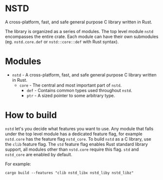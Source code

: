 # NSTD
A cross-platform, fast, and safe general purpose C library written in Rust.

The library is organized as a series of modules. The top level module `nstd` encompasses the entire
crate. Each module can have their own submodules (eg. `nstd.core.def` or `nstd::core::def` with
Rust syntax).

# Modules
- `nstd` - A cross-platform, fast, and safe general purpose C library written in Rust.
    - `core` - The central and most important part of `nstd`.
        - `def` - Contains common types used throughout `nstd`.
        - `ptr` - A sized pointer to some arbitrary type.

# How to build
`nstd` let's you decide what features you want to use. Any module that falls under the top level
module has a dedicated feature flag, for example `nstd.core` has the feature flag `nstd_core`. To
build `nstd` as a C library, use the `clib` feature flag. The `std` feature flag enables Rust
standard library support, all modules other than `nstd.core` require this flag. `std` and
`nstd_core` are enabled by default.

For example:
```
cargo build --features "clib nstd_libx nstd_liby nstd_libz"
```
